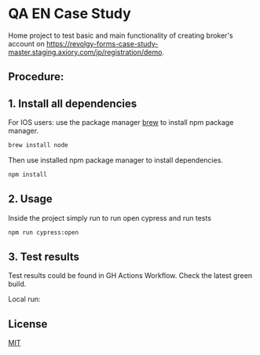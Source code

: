 # QA EN Case Study 

Home project to test basic and main functionality of creating broker's account on https://revolgy-forms-case-study-master.staging.axiory.com/jp/registration/demo.

## Procedure:
## 1. Install all dependencies
For IOS users: use the package manager [brew](https://brew.sh/) to install npm package manager.

```bash
brew install node
``` 

Then use installed npm package manager to install dependencies.
```bash
npm install
```

## 2. Usage
Inside the project simply run to run open cypress and run tests
```bash
npm run cypress:open
```

## 3. Test results
Test results could be found in GH Actions Workflow. Check the latest green build. 

Local run: 

## License
[MIT](https://choosealicense.com/licenses/mit/)
